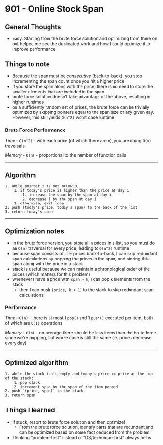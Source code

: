# 901 - Online Stock Span

## General Thoughts
- Easy. Starting from the brute force solution and optimizing from there on out helped
me see the duplicated work and how I could optimize it to improve performance

## Things to note
- Because the span must be *consecutive* (back-to-back), you stop incrementing the span count
once you hit a higher price
- If you store the span along with the price, there is no need to store the smaller elements that are included in the span
- brute force solution doesn't take advantage of the above, resulting in higher runtimes
- on a sufficiently random set of prices, the brute force can be trivially optimized by skipping pointers equal to the span size of any given day. However, this still yields `O(n^2)` worst case runtime

### Brute Force Performance

*Time* - `O(n^2)` - with each price (of which there are `n`), you are doing `O(n)` traversals

*Memory* - `O(n)` - proportional to the number of function calls

---

## Algorithm
```
1. While pointer i is not below 0,
    1. if today's price is higher than the price at day i,
        1. increase the span by the span at day i
        2. decrease i by the span at day i
    2. otherwise, exit loop
2. push (today's price, today's span) to the back of the list
3. return today's span
```
---

## Optimization notes
- In the brute force version, you store all `n` prices in a list, so you must do an `O(n)` traversal for every price, leading to `O(n^2)` runtime
- because span consists of LTE prices back-to-back, I can skip redundant span calculations by popping the prices in the span, and storing this span along with the price in a stack
- stack is useful because we can maintain a chronological order of the prices (which matters for this problem) 
- whenever I have a price with `span > k`, I can pop `k` elements from the stack
    - then I can push `(price, k + 1)` to the stack to skip redundant span calculations

### Performance

*Time* - `O(n)` - there is at most 1 `pop()` and 1 `push()` executed per item, both of which are `O(1)` operations

*Memory* - `O(n)` - on average there should be less items than the brute force since we're popping, but worse case is still the same (ie. prices decrease every day)

---

## Optimized algorithm
```
1. while the stack isn't empty and today's price >= price at the top of the stack:
    1. pop stack
    2. increment span by the span of the item popped 
2. push `(price, span)` to the stack
3. return span
```
## Things I learned
- If stuck, resort to brute force solution and then optimize!
    - From the brute force solution, identify parts that are redundant and can be optimized based on some fact deduced from the problem
- Thinking "problem-first" instead of "DS/technique-first" always helps